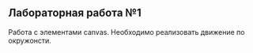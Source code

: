 ## Лабораторная работа №1
Работа с элементами canvas. Необходимо реализовать движение по окружонсти.
